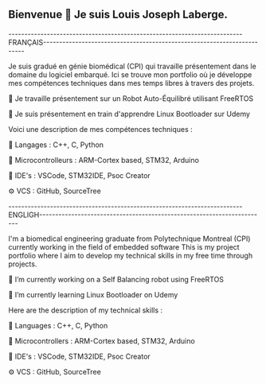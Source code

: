 ## Bienvenue 👋 Je suis Louis Joseph Laberge.
-------------------------------------------------------------------------FRANÇAIS------------------------------------------------------------------------

Je suis gradué en génie biomédical (CPI) qui travaille présentement dans le domaine du logiciel embarqué.
Ici se trouve mon portfolio où je développe mes compétences techniques dans mes temps libres à travers des projets.

🔭 Je travaille présentement sur un Robot Auto-Équilibré utilisant FreeRTOS

🌱 Je suis présentement en train d'apprendre Linux Bootloader sur Udemy


Voici une description de mes compétences techniques : 

📜  Langages : C++, C, Python

🔌  Microcontrolleurs : ARM-Cortex based, STM32, Arduino

🔧  IDE's : VSCode, STM32IDE, Psoc Creator

⚙️  VCS : GitHub, SourceTree


-------------------------------------------------------------------------ENGLIGH-----------------------------------------------------------------------

I'm a biomedical engineering graduate from Polytechnique Montreal (CPI) currently working in the field of embedded software
This is my project portfolio where I aim to develop my technical skills in my free time through projects.

🔭 I’m currently working on a Self Balancing robot using FreeRTOS

🌱 I’m currently learning Linux Bootloader on Udemy


Here are the description of my technical skills : 

📜  Languages : C++, C, Python

🔌  Microcontrollers : ARM-Cortex based, STM32, Arduino

🔧  IDE's : VSCode, STM32IDE, Psoc Creator

⚙️  VCS : GitHub, SourceTree

<!--
**JosephLaberge/JosephLaberge** is a ✨ _special_ ✨ repository because its `README.md` (this file) appears on your GitHub profile.

Here are some ideas to get you started:

- 🔭 I’m currently working on ...
- 🌱 I’m currently learning ...
- 👯 I’m looking to collaborate on ...
- 🤔 I’m looking for help with ...
- 💬 Ask me about ...
- 📫 How to reach me: ...
- 😄 Pronouns: ...
- ⚡ Fun fact: ...
-->
